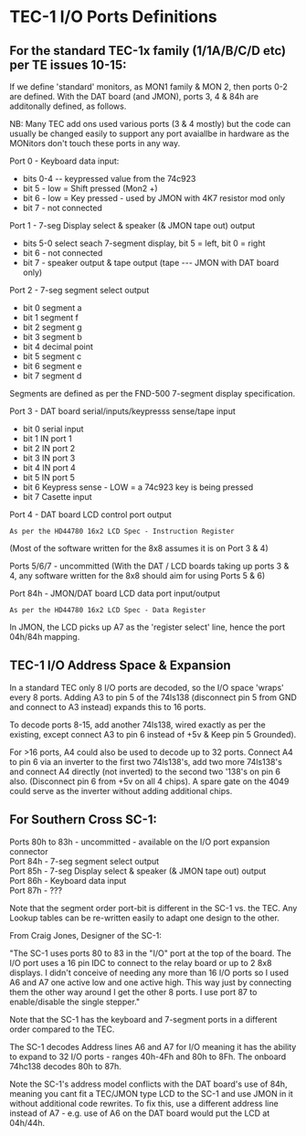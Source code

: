 <h1>TEC-1 I/O Ports Definitions</h1>

## For the standard TEC-1x family (1/1A/B/C/D etc) per TE issues 10-15:

If we define 'standard' monitors, as MON1 family & MON 2, then ports 0-2 are defined. With the DAT board (and JMON), ports 3, 4 & 84h are additonally defined, as follows.

NB: Many TEC add ons used various ports (3 & 4 mostly) but the code can usually be changed easily to support any port avaiallbe in hardware as the MONitors don't touch these ports in any way.

Port 0 - Keyboard data input:<br>
 - bits 0-4 -- keypressed value from the 74c923<br>
 - bit 5 - low = Shift pressed (Mon2 +)<br>
 - bit 6 - low = Key pressed - used by JMON with 4K7 resistor mod only<br>
 - bit 7 - not connected<br>

Port 1 - 7-seg Display select & speaker (& JMON tape out) output
 - bits 5-0 select seach 7-segment display, bit 5 = left, bit 0 = right
 - bit  6 - not connected
 - bit  7 - speaker output & tape output (tape --- JMON with DAT board only)

Port 2 - 7-seg segment select output<br>
 - bit 0	segment a<br>
 - bit 1	segment f<br>
 - bit 2	segment g<br>
 - bit 3	segment b<br>
 - bit 4	decimal point<br>
 - bit 5	segment c<br>
 - bit 6	segment e<br>
 - bit 7	segment d<br>

Segments are defined as per the FND-500 7-segment display specification.
	
Port 3 - DAT board serial/inputs/keypresss sense/tape input<br>
 - bit 0	serial input<br>
 - bit 1	IN port 1<br>
 - bit 2	IN port 2<br>
 - bit 3	IN port 3<br>
 - bit 4	IN port 4<br>
 - bit 5	IN port 5<br>
 - bit 6	Keypress sense - LOW = a 74c923 key is being pressed<br>
 - bit 7	Casette input<br>

Port 4 - DAT board LCD control port output

	As per the HD44780 16x2 LCD Spec - Instruction Register

(Most of the software written for the 8x8 assumes it is on Port 3 & 4)

Ports 5/6/7 - uncommitted
(With the DAT / LCD boards taking up ports 3 & 4, any software written for the 8x8 should aim for using Ports 5 & 6)

Port 84h - JMON/DAT board LCD data port input/output

	As per the HD44780 16x2 LCD Spec - Data Register

In JMON, the LCD picks up A7 as the 'register select' line, hence the port 04h/84h mapping.



## TEC-1 I/O Address Space & Expansion

In a standard TEC only 8 I/O ports are decoded, so the I/O space 'wraps' every 8 ports. Adding A3 to pin 5 of the 74ls138 (disconnect pin 5 from GND and connect to A3 instead) expands this to 16 ports.

To decode ports 8-15, add another 74ls138, wired exactly as per the existing, except connect A3 to pin 6 instead of +5v & Keep pin 5 Grounded).

For >16 ports, A4 could also be used to decode up to 32 ports. Connect A4 to pin 6 via an inverter to the first two 74ls138's, add two more 74ls138's and connect A4 directly (not inverted) to the second two '138's on pin 6 also. (Disconnect pin 6 from +5v on all 4 chips). A spare gate on the 4049 could serve as the inverter without adding additional chips.



## For Southern Cross SC-1:<br>
Ports 80h to 83h - uncommitted - available on the I/O port expansion connector<br>
Port 84h - 7-seg segment select output<br>
Port 85h - 7-seg Display select & speaker (& JMON tape out) output<br>
Port 86h - Keyboard data input<br>
Port 87h - ???<br>

Note that the segment order port-bit is different in the SC-1 vs. the TEC. Any Lookup tables can be re-written easily to adapt one design to the other.

From Craig Jones, Designer of the SC-1:

"The SC-1 uses ports 80 to 83 in the "I/O" port at the top of the board. The I/O port uses a 16 pin IDC to connect to the relay board or up to 2 8x8 displays. I didn't conceive of needing any more than 16 I/O ports so I used A6 and A7 one active low and one active high. This way just by connecting them the other way around I get the other 8 ports. I use port 87 to enable/disable the single stepper."

Note that the SC-1 has the keyboard and 7-segment ports in a different order compared to the TEC.

The SC-1 decodes Address lines A6 and A7 for I/O meaning it has the ability to expand to 32 I/O ports - ranges 40h-4Fh and 80h to 8Fh. The onboard 74hc138 decodes 80h to 87h.

Note the SC-1's address model conflicts with the DAT board's use of 84h, meaning you cant fit a TEC/JMON type LCD to the SC-1 and use JMON in it without additional code rewrites. To fix this, use a different address line instead of A7 - e.g. use of A6 on the DAT board would put the LCD at 04h/44h.
